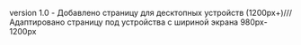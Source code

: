 version 1.0 - Добавлено страницу для десктопных устройств (1200px+)///
              Адаптировано страницу под устройства с шириной экрана 980px-1200px
